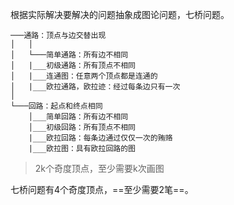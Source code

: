 根据实际解决要解决的问题抽象成图论问题，七桥问题。


```
───通路：顶点与边交替出现  
│   │   
│   └───简单通路：所有边不相同
│   |___初级通路：所有顶点不相同
│   |___连通图：任意两个顶点都是连通的  
│   |___欧拉通路，欧拉迹：经过每条边只有一次  
│   
└───回路：起点和终点相同
    │___简单回路：所有边不相同
    │___初级回路：所有顶点不相同
    |___欧拉回路：每条边通过仅仅一次的贿赂
    |___欧拉图：具有欧拉回路的图  
```

> 2k个奇度顶点，至少需要k次画图

七桥问题有4个奇度顶点，==至少需要2笔==。